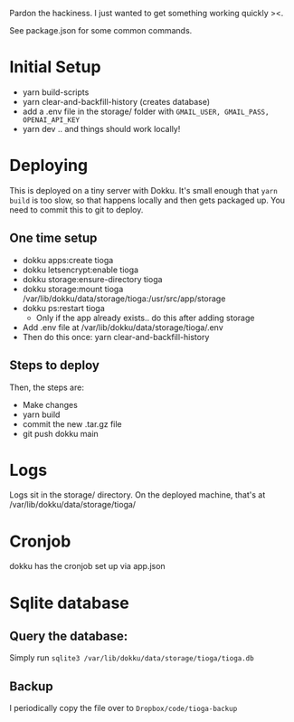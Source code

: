 Pardon the hackiness. I just wanted to get something working quickly ><.

See package.json for some common commands.

# Initial Setup
- yarn build-scripts
- yarn clear-and-backfill-history (creates database)
- add a .env file in the storage/ folder with `GMAIL_USER, GMAIL_PASS, OPENAI_API_KEY`
- yarn dev .. and things should work locally!

# Deploying
This is deployed on a tiny server with Dokku. It's small enough that `yarn build` is too slow, so that happens locally and then gets packaged up. You need to commit this to git to deploy.

## One time setup
- dokku apps:create tioga
- dokku letsencrypt:enable tioga
- dokku storage:ensure-directory tioga
- dokku storage:mount tioga /var/lib/dokku/data/storage/tioga:/usr/src/app/storage
- dokku ps:restart tioga
    - Only if the app already exists.. do this after adding storage
- Add .env file at /var/lib/dokku/data/storage/tioga/.env
- Then do this once: yarn clear-and-backfill-history

## Steps to deploy
Then, the steps are:
- Make changes
- yarn build
- commit the new .tar.gz file
- git push dokku main

# Logs
Logs sit in the storage/ directory. On the deployed machine, that's at /var/lib/dokku/data/storage/tioga/

# Cronjob
dokku has the cronjob set up via app.json

# Sqlite database
## Query the database:
Simply run `sqlite3 /var/lib/dokku/data/storage/tioga/tioga.db`

## Backup
I periodically copy the file over to `Dropbox/code/tioga-backup`

